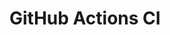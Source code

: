 # GitHub Actions CI




















































































































































































































































































































































































































































































































































































































































































































































































































































































































































































































































































































































































































































































































































































































































































































































































































































































































































































































































































































































